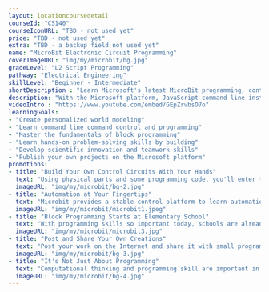 ```yaml
---
layout: locationcoursedetail
courseId: "CS140"
courseIconURL: "TBD - not used yet"
price: "TBD - not used yet"
extra: "TBD - a backup field not used yet"
name: "MicroBit Electronic Circuit Programming"
coverImageURL: "img/my/microbit/bg.jpg"
gradeLevel: "L2 Script Programming"
pathway: "Electrical Engineering"
skillLevel: "Beginner - Intermediate"
shortDescription : "Learn Microsoft's latest MicroBit programming, control electronic gadgets, use your creativity and experience the magic of programming!"
description: "With the Microsoft platform, JavaScript command line instruction control, and MakeCode block programming platform, we'll gradually bring students step by step into the world of electronic programming."
videoIntro : "https://www.youtube.com/embed/GEpZrvbsO7o"
learningGoals:
- "Create personalized world modeling"
- "Learn command line command control and programming"
- "Master the fundamentals of block programming"
- "Learn hands-on problem-solving skills by building"
- "Develop scientific innovation and teamwork skills"
- "Publish your own projects on the Microsoft platform"
promotions:
- title: "Build Your Own Control Circuits With Your Hands"
  text: "Using physical parts and some programming code, you'll enter the world of electronic computing and hardware programming."
  imageURL: "img/my/microbit/bg-2.jpg"
- title: "Automation at Your Fingertips"
  text: "Microbit provides a stable control platform to learn automation as well as IoT fundamentals with easy to understand lessons and projects."
  imageURL: "img/my/microbit/microbit1.jpeg"
- title: "Block Programming Starts at Elementary School"
  text: "With programming skills so important today, schools are already starting to have students learn to program from preschool onward, and the Microsoft programming platform is making that goal possible."
  imageURL: "img/my/microbit/microbit3.jpg"
- title: "Post and Share Your Own Creations"
  text: "Post your work on the Internet and share it with small programmers from all over the world. Let everyone give you credit for your creativity! You might be the next big inventor."
  imageURL: "img/my/microbit/bg-3.jpg"
- title: "It's Not Just About Programming"
  text: "Computational thinking and programming skill are important in today's society.  Kids will gain confidence as they learn how to solve problems using programming."
  imageURL: "img/my/microbit/bg-4.jpg"
---
```

